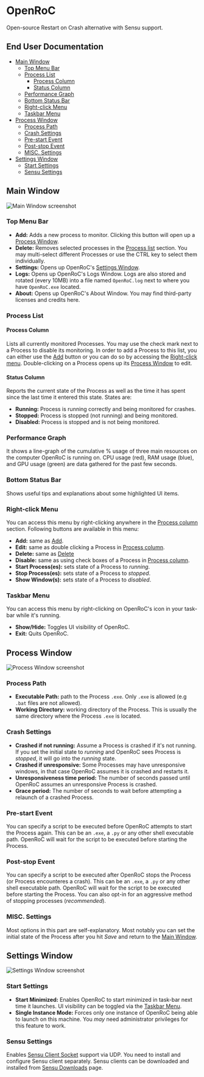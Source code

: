 # OpenRoC
Open-source Restart on Crash alternative with Sensu support.

## End User Documentation
  - [Main Window](#main-window)
    - [Top Menu Bar](#top-menu-bar)
    - [Process List](#process-list)
      - [Process Column](#process-column)
      - [Status Column](#status-column)
    - [Performance Graph](#performance-graph)
    - [Bottom Status Bar](#bottom-status-bar)
    - [Right-click Menu](#right-click-menu)
    - [Taskbar Menu](#taskbar-menu)
  - [Process Window](#process-window)
    - [Process Path](#process-path)
    - [Crash Settings](#crash-settings)
    - [Pre-start Event](#pre-start-event)
    - [Post-stop Event](#post-stop-event)
    - [MISC. Settings](#misc-settings)
  - [Settings Window](#settings-window)
    - [Start Settings](#start-settings)
    - [Sensu Settings](#sensu-settings)


## Main Window
![Main Window screenshot](OpenRoC/Docs/main.png?raw=true)

### Top Menu Bar

 - **Add:** Adds a new process to monitor. Clicking this button will open up a [Process Window](#process-window).
 - **Delete:** Removes selected processes in the [Process list](#process-list) section. You may multi-select different Processes or use the CTRL key to select them individually.
 - **Settings:** Opens up OpenRoC's [Settings Window](#settings-window).
 - **Logs:** Opens up OpenRoC's Logs Window. Logs are also stored and rotated (every 10MB) into a file named `OpenRoC.log` next to where you have `OpenRoC.exe` located.
 - **About:** Opens up OpenRoC's About Window. You may find third-party licenses and credits here.

### Process List

#### Process Column
Lists all currently monitored Processes. You may use the check mark next to a Process to disable its monitoring. In order to add a Process to this list, you can either use the [Add](#add) button or you can do so by accessing the [Right-click menu](#right-click-menu). Double-clicking on a Process opens up its [Process Window](process-window) to edit.

#### Status Column
Reports the current state of the Process as well as the time it has spent since the last time it entered this state. States are:

 - **Running:** Process is running correctly and being monitored for crashes.
 - **Stopped:** Process is stopped (not running) and being monitored.
 - **Disabled:** Process is stopped and is not being monitored.

### Performance Graph
It shows a line-graph of the cumulative % usage of three main resources on the computer OpenRoC is running on. CPU usage (red), RAM usage (blue), and GPU usage (green) are data gathered for the past few seconds.

### Bottom Status Bar
Shows useful tips and explanations about some highlighted UI items.

### Right-click Menu
You can access this menu by right-clicking anywhere in the [Process column](#process-column) section. Following buttons are available in this menu:

 - **Add:** same as [Add](#add).
 - **Edit:** same as double clicking a Process in [Process column](#process-column).
 - **Delete:** same as [Delete](#delete)
 - **Disable:** same as using check boxes of a Process in [Process column](#process-column).
 - **Start Process(es):** sets state of a Process to *running*.
 - **Stop Process(es):** sets state of a Process to *stopped*.
 - **Show Window(s):** sets state of a Process to *disabled*.

### Taskbar Menu
You can access this menu by right-clicking on OpenRoC's icon in your task-bar while it's running.

 - **Show/Hide:** Toggles UI visibility of OpenRoC.
 - **Exit:** Quits OpenRoC.

## Process Window
![Process Window screenshot](OpenRoC/Docs/process.png?raw=true)

### Process Path
 - **Executable Path:** path to the Process `.exe`. Only `.exe` is allowed (e.g `.bat` files are not allowed).
 - **Working Directory:** working directory of the Process. This is usually the same directory where the Process `.exe` is located.

### Crash Settings
 - **Crashed if not running:** Assume a Process is crashed if it's not running. If you set the initial state to *running* and OpenRoC sees Process is *stopped*, it will go into the *running* state.
 - **Crashed if unresponsive:** Some Processes may have unresponsive windows, in that case OpenRoC assumes it is crashed and restarts it.
 - **Unresponsiveness time period:** The number of seconds passed until OpenRoC assumes an unresponsive Process is crashed.
 - **Grace period:** The number of seconds to wait before attempting a relaunch of a crashed Process.

### Pre-start Event
You can specify a script to be executed before OpenRoC attempts to start the Process again. This can be an `.exe`, a `.py` or any other shell executable path. OpenRoC will wait for the script to be executed before starting the Process.

### Post-stop Event
You can specify a script to be executed after OpenRoC stops the Process (or Process encounteres a crash). This can be an `.exe`, a `.py` or any other shell executable path. OpenRoC will wait for the script to be executed before starting the Process. You can also opt-in for an aggressive method of stopping processes (*recommended*).

### MISC. Settings
Most options in this part are self-explanatory. Most notably you can set the initial state of the Process after you hit *Save* and return to the [Main Window](#main-window).

## Settings Window
![Settings Window screenshot](OpenRoC/Docs/settings.png?raw=true)

### Start Settings

 - **Start Minimized:** Enables OpenRoC to start minimized in task-bar next time it launches. UI visibility can be toggled via the [Taskbar Menu](#taskbar-menu).
 - **Single Instance Mode:** Forces only one instance of OpenRoC being able to launch on this machine. You *may* need administrator privileges for this feature to work.

### Sensu Settings
Enables [Sensu Client Socket](https://sensuapp.org/docs/0.25/reference/clients.html#client-socket-input) support via UDP. You need to install and configure Sensu client separately. Sensu clients can be downloaded and installed from [Sensu Downloads](https://sensuapp.org/downloads) page.
